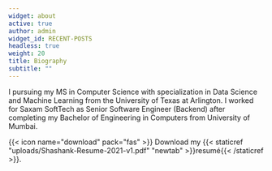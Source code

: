 ```yaml
---
widget: about
active: true
author: admin
widget_id: RECENT-POSTS
headless: true
weight: 20
title: Biography
subtitle: ""
---
```

I pursuing my MS in Computer Science with specialization in Data Science and Machine Learning from the University of Texas at Arlington. I worked for Saxam SoftTech as Senior Software Engineer (Backend) after completing my Bachelor of Engineering in Computers from University of Mumbai. 

{{< icon name="download" pack="fas" >}} Download my {{< staticref "uploads/Shashank-Resume-2021-v1.pdf" "newtab" >}}resumé{{< /staticref >}}.